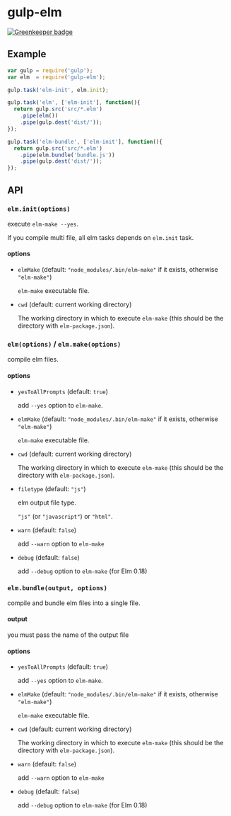 gulp-elm
===

[![Greenkeeper badge](https://badges.greenkeeper.io/bdukes/gulp-elm.svg)](https://greenkeeper.io/)

Example
---

```.js
var gulp = require('gulp');
var elm  = require('gulp-elm');

gulp.task('elm-init', elm.init);

gulp.task('elm', ['elm-init'], function(){
  return gulp.src('src/*.elm')
    .pipe(elm())
    .pipe(gulp.dest('dist/'));
});

gulp.task('elm-bundle', ['elm-init'], function(){
  return gulp.src('src/*.elm')
    .pipe(elm.bundle('bundle.js'))
    .pipe(gulp.dest('dist/'));
});
```

API
---

### `elm.init(options)`

execute `elm-make --yes`.

If you compile multi file, all elm tasks depends on `elm.init` task.

#### options

* `elmMake` (default: `"node_modules/.bin/elm-make"` if it exists, otherwise `"elm-make"`)

    `elm-make` executable file.

* `cwd` (default: current working directory)

    The working directory in which to execute `elm-make` (this should be the directory with `elm-package.json`).

### `elm(options)` / `elm.make(options)`

compile elm files.

#### options

* `yesToAllPrompts` (default: `true`)

    add `--yes` option to `elm-make`.

* `elmMake` (default: `"node_modules/.bin/elm-make"` if it exists, otherwise `"elm-make"`)

    `elm-make` executable file.

* `cwd` (default: current working directory)

    The working directory in which to execute `elm-make` (this should be the directory with `elm-package.json`).

* `filetype` (default: `"js"`)

    elm output file type.

    `"js"` (or `"javascript"`) or `"html"`.

* `warn` (default: `false`)

    add `--warn` option to `elm-make`

* `debug` (default: `false`)

    add `--debug` option to `elm-make` (for Elm 0.18)

### `elm.bundle(output, options)`

compile and bundle elm files into a single file.

#### output

  you must pass the name of the output file

#### options

* `yesToAllPrompts` (default: `true`)

    add `--yes` option to `elm-make`.

* `elmMake` (default: `"node_modules/.bin/elm-make"` if it exists, otherwise `"elm-make"`)

    `elm-make` executable file.

* `cwd` (default: current working directory)

    The working directory in which to execute `elm-make` (this should be the directory with `elm-package.json`).

* `warn` (default: `false`)

    add `--warn` option to `elm-make`

* `debug` (default: `false`)

    add `--debug` option to `elm-make` (for Elm 0.18)
